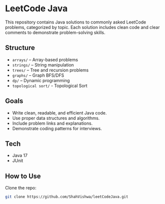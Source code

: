 # LeetCode Java

This repository contains Java solutions to commonly asked LeetCode problems, categorized by topic. Each solution includes clean code and clear comments to demonstrate problem-solving skills.

## Structure

- `arrays/` – Array-based problems
- `strings/` – String manipulation
- `trees/` – Tree and recursion problems
- `graphs/` – Graph BFS/DFS
- `dp/` – Dynamic programming
- `topological sort/` - Topological Sort

## Goals

- Write clean, readable, and efficient Java code.
- Use proper data structures and algorithms.
- Include problem links and explanations.
- Demonstrate coding patterns for interviews.

## Tech

- Java 17
- JUnit

## How to Use

Clone the repo:
```bash
git clone https://github.com/ShahVishwa/leetCodeJava.git
